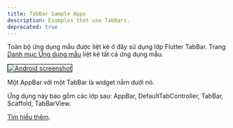 ```yaml
---
title: TabBar Sample Apps
description: Examples that use TabBars.
deprecated: true
---
```


Toàn bộ ứng dụng mẫu được liệt kê ở đây sử dụng lớp Flutter TabBar.
Trang [Danh mục Ứng dụng mẫu](/docs/catalog/samples) liệt kê tất cả
ứng dụng mẫu.

<div class="container-fluid">
  <div class="lavish-table-row-mb">
    <a href="/docs/catalog/samples/tabbed-app-bar">
      <div class="col-lg-3">
        <img style="border:1px solid #000000" src="https://storage.googleapis.com/flutter-catalog/cb4a54db8fb3726bf4293b9cc5cb12ce16883803/tabbed_app_bar_small.png" alt="Android screenshot" class="img-fluid">
      </div>
   </a>
    <div class="col-lg-9">
      <p>
        Một AppBar với một TabBar là widget nằm dưới nó. 
      </p>
      <p>
        Ứng dụng này bao gồm các lớp sau: AppBar, DefaultTabController, TabBar, Scaffold, TabBarView.
      </p>
      <p>
        <a href="/docs/catalog/samples/tabbed-app-bar">Tìm hiểu thêm</a>.
      </p>
    </div>
  </div>
</div>

